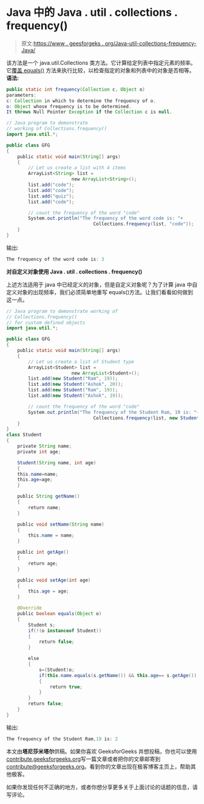 # Java 中的 Java . util . collections . frequency()

> 原文:[https://www . geesforgeks . org/Java-util-collections-frequency-Java/](https://www.geeksforgeeks.org/java-util-collections-frequency-java/)

该方法是一个 java.util.Collections 类方法。它计算给定列表中指定元素的频率。它[覆盖 equals()](https://www.geeksforgeeks.org/overriding-equals-method-in-java/) 方法来执行比较，以检查指定的对象和列表中的对象是否相等。
**语法:**

```java
public static int frequency(Collection c, Object o) 
parameters:
c: Collection in which to determine the frequency of o.
o: Object whose frequency is to be determined.
It throws Null Pointer Exception if the Collection c is null.

```

```java
// Java program to demonstrate 
// working of Collections.frequency()
import java.util.*;

public class GFG
{
    public static void main(String[] args)
    {
        // Let us create a list with 4 items
        ArrayList<String> list =
                        new ArrayList<String>();
        list.add("code");
        list.add("code");
        list.add("quiz");
        list.add("code");

        // count the frequency of the word "code"
        System.out.println("The frequency of the word code is: "+ 
                                Collections.frequency(list, "code")); 
    }
}
```

输出:

```java
The frequency of the word code is: 3

```

**对自定义对象使用 Java . util . collections . frequency()**

上述方法适用于 java 中已经定义的对象，但是自定义对象呢？为了计算 java 中自定义对象的出现频率，我们必须简单地重写 equals()方法。让我们看看如何做到这一点。

```java
// Java program to demonstrate working of 
// Collections.frequency()
// for custom defined objects
import java.util.*;

public class GFG
{
    public static void main(String[] args)
    {
        // Let us create a list of Student type
        ArrayList<Student> list =
                        new ArrayList<Student>();
        list.add(new Student("Ram", 19));
        list.add(new Student("Ashok", 20));
        list.add(new Student("Ram", 19));
        list.add(new Student("Ashok", 19));

        // count the frequency of the word "code"
        System.out.println("The frequency of the Student Ram, 19 is: "+ 
                                Collections.frequency(list, new Student("Ram", 19))); 
    }
}
class Student
{
    private String name;
    private int age;

    Student(String name, int age)
    {
    this.name=name;
    this.age=age;
    }

    public String getName()
    {
        return name;
    }

    public void setName(String name)
    {
        this.name = name;
    }

    public int getAge() 
    {
        return age;
    }

    public void setAge(int age)
    {
        this.age = age;
    }

    @Override
    public boolean equals(Object o)
    {
        Student s;
        if(!(o instanceof Student))
        {
            return false;
        }

        else
        {
            s=(Student)o;
            if(this.name.equals(s.getName()) && this.age== s.getAge())
            {
                return true;
            }
        }
        return false;
    }
}
```

输出:

```java
The frequency of the Student Ram,19 is: 2

```

本文由**塔尼莎米塔尔**供稿。如果你喜欢 GeeksforGeeks 并想投稿，你也可以使用[contribute.geeksforgeeks.org](http://www.contribute.geeksforgeeks.org)写一篇文章或者把你的文章邮寄到 contribute@geeksforgeeks.org。看到你的文章出现在极客博客主页上，帮助其他极客。

如果你发现任何不正确的地方，或者你想分享更多关于上面讨论的话题的信息，请写评论。